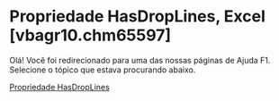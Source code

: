 
# Propriedade HasDropLines, Excel [vbagr10.chm65597]

Olá! Você foi redirecionado para uma das nossas páginas de Ajuda F1. Selecione o tópico que estava procurando abaixo.

[Propriedade HasDropLines](http://msdn.microsoft.com/library/31f00864-86bc-9237-bf93-b52ab8cd1b59%28Office.15%29.aspx)
